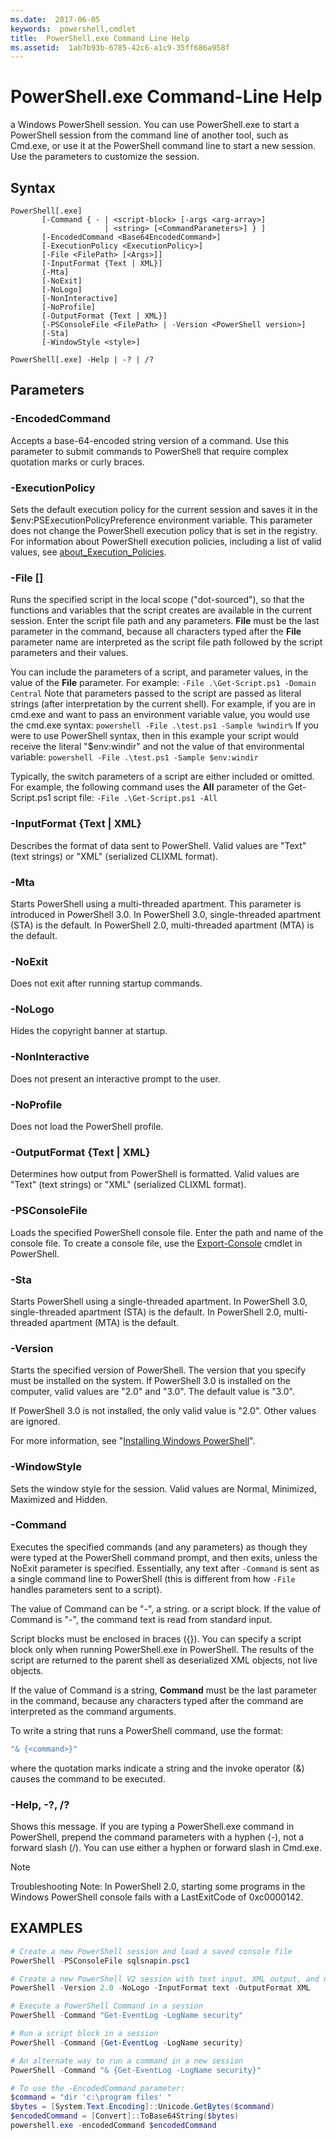 ```yaml
---
ms.date:  2017-06-05
keywords:  powershell,cmdlet
title:  PowerShell.exe Command Line Help
ms.assetid:  1ab7b93b-6785-42c6-a1c9-35ff686a958f
---
```

# PowerShell.exe Command-Line Help

a Windows PowerShell session. You can use PowerShell.exe to start a PowerShell session from the command line of another tool, such as Cmd.exe, or use it at the PowerShell command line to start a new session. Use the parameters to customize the session.

## Syntax

```syntax
PowerShell[.exe]
       [-Command { - | <script-block> [-args <arg-array>]
                     | <string> [<CommandParameters>] } ]
       [-EncodedCommand <Base64EncodedCommand>]
       [-ExecutionPolicy <ExecutionPolicy>]
       [-File <FilePath> [<Args>]]
       [-InputFormat {Text | XML}] 
       [-Mta]
       [-NoExit]
       [-NoLogo]
       [-NonInteractive] 
       [-NoProfile] 
       [-OutputFormat {Text | XML}] 
       [-PSConsoleFile <FilePath> | -Version <PowerShell version>]
       [-Sta]
       [-WindowStyle <style>]

PowerShell[.exe] -Help | -? | /?
```

## Parameters

### -EncodedCommand <Base64EncodedCommand>

Accepts a base-64-encoded string version of a command. Use this parameter to submit commands to PowerShell that require complex quotation marks or curly braces.

### -ExecutionPolicy <ExecutionPolicy>

Sets the default execution policy for the current session and saves it in the $env:PSExecutionPolicyPreference environment variable. This parameter does not change the PowerShell execution policy that is set in the registry. For information about PowerShell execution policies, including a list of valid values, see [about_Execution_Policies](/powershell/module/microsoft.powershell.core/about/about_execution_policies).

### -File <FilePath> \[<Parameters>]

Runs the specified script in the local scope ("dot-sourced"), so that the functions and variables that the script creates are available in the current session. Enter the script file path and any parameters. **File** must be the last parameter in the command, because all characters typed after the **File** parameter name are interpreted as the script file path followed by the script parameters and their values.

You can include the parameters of a script, and parameter values, in the value of the **File** parameter. For example: `-File .\Get-Script.ps1 -Domain Central`
Note that parameters passed to the script are passed as literal strings (after interpretation by the current shell).
For example, if you are in cmd.exe and want to pass an environment variable value, you would use the cmd.exe syntax: `powershell -File .\test.ps1 -Sample %windir%`
If you were to use PowerShell syntax, then in this example your script would receive the literal "$env:windir" and not the value of that environmental variable: `powershell -File .\test.ps1 -Sample $env:windir`

Typically, the switch parameters of a script are either included or omitted. For example, the following command uses the **All** parameter of the Get-Script.ps1 script file: `-File .\Get-Script.ps1 -All`

### \-InputFormat {Text | XML}

Describes the format of data sent to PowerShell. Valid values are "Text" (text strings) or "XML" (serialized CLIXML format).

### -Mta

Starts PowerShell using a multi-threaded apartment. This parameter is introduced in PowerShell 3.0. In PowerShell 3.0, single-threaded apartment (STA) is the default. In PowerShell 2.0, multi-threaded apartment (MTA) is the default.

### -NoExit

Does not exit after running startup commands.

### -NoLogo

Hides the copyright banner at startup.

### -NonInteractive

Does not present an interactive prompt to the user.

### -NoProfile

Does not load the PowerShell profile.

### -OutputFormat {Text | XML}

Determines how output from PowerShell is formatted. Valid values are "Text" (text strings) or "XML" (serialized CLIXML format).

### -PSConsoleFile <FilePath>

Loads the specified PowerShell console file. Enter the path and name of the console file. To create a console file, use the [Export-Console](/powershell/module/Microsoft.PowerShell.Core/Export-Console) cmdlet in PowerShell.

### -Sta

Starts PowerShell using a single-threaded apartment. In PowerShell 3.0, single-threaded apartment (STA) is the default. In PowerShell 2.0, multi-threaded apartment (MTA) is the default.

### -Version <PowerShell Version>

Starts the specified version of PowerShell. The version that you specify must be installed on the system. If PowerShell 3.0 is installed on the computer, valid values are "2.0" and "3.0". The default value is "3.0".

If PowerShell 3.0 is not installed, the only valid value is "2.0". Other values are ignored.

For more information, see "[Installing Windows PowerShell](../../setup/installing-windows-powershell.md)".

### -WindowStyle <Window style>

Sets the window style for the session. Valid values are Normal, Minimized, Maximized and Hidden.

### -Command

Executes the specified commands (and any parameters) as though they were typed at the PowerShell command prompt, and then exits, unless the NoExit parameter is specified.
Essentially, any text after `-Command` is sent as a single command line to PowerShell (this is different from how `-File` handles parameters sent to a script).

The value of Command can be "-", a string. or a script block. If the value of Command is "-", the command text is read from standard input.

Script blocks must be enclosed in braces ({}). You can specify a script block only when running PowerShell.exe in PowerShell. The results of the script are returned to the parent shell as deserialized XML objects, not live objects.

If the value of Command is a string, **Command** must be the last parameter in the command, because any characters typed after the command are interpreted as the command arguments.

To write a string that runs a PowerShell command, use the format:

```powershell
"& {<command>}"
```

where the quotation marks indicate a string and the invoke operator (&) causes the command to be executed.

### -Help, -?, /?

Shows this message. If you are typing a PowerShell.exe command in PowerShell, prepend the command parameters with a hyphen (-), not a forward slash (/). You can use either a hyphen or forward slash in Cmd.exe.

> [!NOTE]
> Troubleshooting Note: In PowerShell 2.0, starting some programs in the Windows PowerShell console fails with a LastExitCode of 0xc0000142.

## EXAMPLES

```powershell
# Create a new PowerShell session and load a saved console file
PowerShell -PSConsoleFile sqlsnapin.psc1

# Create a new PowerShell V2 session with text input, XML output, and no logo
PowerShell -Version 2.0 -NoLogo -InputFormat text -OutputFormat XML

# Execute a PowerShell Command in a session
PowerShell -Command "Get-EventLog -LogName security"

# Run a script block in a session
PowerShell -Command {Get-EventLog -LogName security}

# An alternate way to run a command in a new session
PowerShell -Command "& {Get-EventLog -LogName security}"

# To use the -EncodedCommand parameter:
$command = "dir 'c:\program files' "
$bytes = [System.Text.Encoding]::Unicode.GetBytes($command)
$encodedCommand = [Convert]::ToBase64String($bytes)
powershell.exe -encodedCommand $encodedCommand
```
